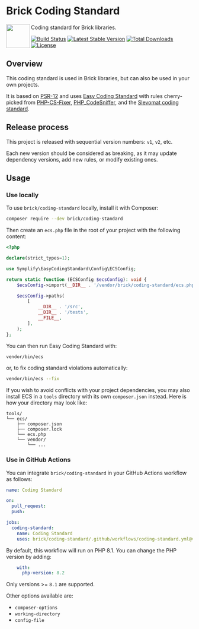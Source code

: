 # Brick Coding Standard

<img src="https://raw.githubusercontent.com/brick/brick/master/logo.png" alt="" align="left" height="64">

Coding standard for Brick libraries.

[![Build Status](https://github.com/brick/coding-standard/workflows/Test/badge.svg)](https://github.com/brick/coding-standard/actions)
[![Latest Stable Version](https://poser.pugx.org/brick/coding-standard/v/stable)](https://packagist.org/packages/brick/coding-standard)
[![Total Downloads](https://poser.pugx.org/brick/coding-standard/downloads)](https://packagist.org/packages/brick/coding-standard)
[![License](https://img.shields.io/badge/license-MIT-blue.svg)](http://opensource.org/licenses/MIT)

## Overview

This coding standard is used in Brick libraries, but can also be used in your own projects.

It is based on [PSR-12](https://www.php-fig.org/psr/psr-12/) and uses
[Easy Coding Standard](https://github.com/easy-coding-standard/easy-coding-standard) with
rules cherry-picked from [PHP-CS-Fixer](https://github.com/PHP-CS-Fixer/PHP-CS-Fixer),
[PHP_CodeSniffer](http://github.com/squizlabs/PHP_CodeSniffer), and the
[Slevomat coding standard](https://github.com/slevomat/coding-standard).

## Release process

This project is released with sequential version numbers: `v1`, `v2`, etc.

Each new version should be considered as breaking, as it may update dependency versions, add new rules, or modify
existing ones.

## Usage

### Use locally

To use `brick/coding-standard` locally, install it with Composer:

```bash
composer require --dev brick/coding-standard
```

Then create an `ecs.php` file in the root of your project with the following content:

```php
<?php

declare(strict_types=1);

use Symplify\EasyCodingStandard\Config\ECSConfig;

return static function (ECSConfig $ecsConfig): void {
    $ecsConfig->import(__DIR__ . '/vendor/brick/coding-standard/ecs.php');

    $ecsConfig->paths(
        [
            __DIR__ . '/src',
            __DIR__ . '/tests',
            __FILE__,
        ],
    );
};
```

You can then run Easy Coding Standard with:

```bash
vendor/bin/ecs
```

or, to fix coding standard violations automatically:

```bash
vendor/bin/ecs --fix
```

If you wish to avoid conflicts with your project dependencies, you may also install ECS in a `tools` directory with its
own `composer.json` instead. Here is how your directory may look like:

```
tools/
└── ecs/
    ├── composer.json
    ├── composer.lock
    └── ecs.php
    └── vendor/
        └── ...
```

### Use in GitHub Actions

You can integrate `brick/coding-standard` in your GitHub Actions workflow as follows:

```yaml
name: Coding Standard

on:
  pull_request:
  push:

jobs:
  coding-standard:
    name: Coding Standard
    uses: brick/coding-standard/.github/workflows/coding-standard.yml@v1
```

By default, this workflow will run on PHP 8.1. You can change the PHP version by adding:

```yaml
    with:
      php-version: 8.2
```

Only versions >= `8.1` are supported.

Other options available are:

- `composer-options`
- `working-directory`
- `config-file`
